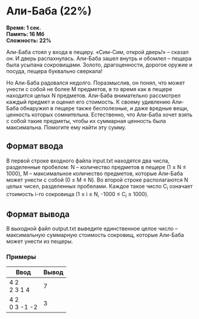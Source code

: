 <h1 class="title">Али-Баба (22%)</h1>
<p><b>Время: 1 сек.<br>Память: 16 Мб<br>Сложность: 22%</b></p>
<p>Али-Баба стоял у входа в пещеру. «Сим-Сим, открой дверь!» – сказал он. И дверь распахнулась. Али-Баба зашел внутрь и обомлел – пещера была усыпана сокровищами. Золото, драгоценности, дорогое оружие и посуда, пещера буквально сверкала!</p>
<p>Но Али-Баба радовался недолго. Поразмыслив, он понял, что может унести с собой не более M предметов, в то время как в пещере находится целых N предметов. Али-Баба внимательно рассмотрел каждый предмет и оценил его стоимость. К своему удивлению Али-Баба обнаружил в пещере также бесполезные, и даже вредные вещи, ценность которых сомнительна. Естественно, что Али-Баба хочет взять с собой такие предметы, чтобы их суммарная ценность была максимальна. Помогите ему найти эту сумму.</p>
<h2>Формат ввода</h2>
<p>В первой строке входного файла input.txt находятся два числа, разделенные пробелом: N – количество предметов в пещере (1 ≤ N ≤ 1000), M – максимальное количество предметов, которые Али-Баба может унести с собой (0 ≤ M ≤ N). Во второй строке располагаются N целых чисел, разделенных пробелами. Каждое такое число C<sub>i</sub> означает стоимость i-го сокровища (1 ≤ i ≤ N, -1000 ≤ C<sub>i</sub> ≤ 1000).</p>
<h2>Формат вывода</h2>
<p>В выходной файл output.txt выведите единственное целое число – максимальную суммарную стоимость сокровищ, которые Али-Баба может унести из пещеры.</p>
<h3>Примеры</h3>
<table class="sample-tests">
<thead>
    <tr>
        <th>Ввод</th>
        <th>Вывод</th>
    </tr>
</thead>
<tbody>
        <tr>
            <td>4 2<br>
                2 3 1 4</td>
            <td>7</td>
        </tr>
        <tr>
            <td>4 2<br>
                0 3 -1 -2</td>
            <td>3</td>
        </tr>
    </tbody>
</table>
